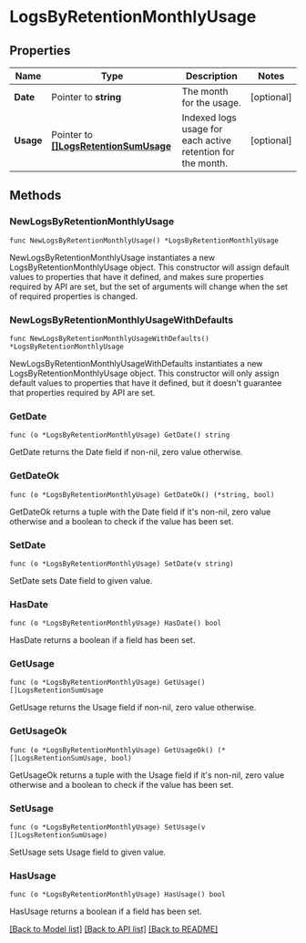 # LogsByRetentionMonthlyUsage

## Properties

Name | Type | Description | Notes
---- | ---- | ----------- | ------
**Date** | Pointer to **string** | The month for the usage. | [optional] 
**Usage** | Pointer to [**[]LogsRetentionSumUsage**](LogsRetentionSumUsage.md) | Indexed logs usage for each active retention for the month. | [optional] 

## Methods

### NewLogsByRetentionMonthlyUsage

`func NewLogsByRetentionMonthlyUsage() *LogsByRetentionMonthlyUsage`

NewLogsByRetentionMonthlyUsage instantiates a new LogsByRetentionMonthlyUsage object.
This constructor will assign default values to properties that have it defined,
and makes sure properties required by API are set, but the set of arguments
will change when the set of required properties is changed.

### NewLogsByRetentionMonthlyUsageWithDefaults

`func NewLogsByRetentionMonthlyUsageWithDefaults() *LogsByRetentionMonthlyUsage`

NewLogsByRetentionMonthlyUsageWithDefaults instantiates a new LogsByRetentionMonthlyUsage object.
This constructor will only assign default values to properties that have it defined,
but it doesn't guarantee that properties required by API are set.

### GetDate

`func (o *LogsByRetentionMonthlyUsage) GetDate() string`

GetDate returns the Date field if non-nil, zero value otherwise.

### GetDateOk

`func (o *LogsByRetentionMonthlyUsage) GetDateOk() (*string, bool)`

GetDateOk returns a tuple with the Date field if it's non-nil, zero value otherwise
and a boolean to check if the value has been set.

### SetDate

`func (o *LogsByRetentionMonthlyUsage) SetDate(v string)`

SetDate sets Date field to given value.

### HasDate

`func (o *LogsByRetentionMonthlyUsage) HasDate() bool`

HasDate returns a boolean if a field has been set.

### GetUsage

`func (o *LogsByRetentionMonthlyUsage) GetUsage() []LogsRetentionSumUsage`

GetUsage returns the Usage field if non-nil, zero value otherwise.

### GetUsageOk

`func (o *LogsByRetentionMonthlyUsage) GetUsageOk() (*[]LogsRetentionSumUsage, bool)`

GetUsageOk returns a tuple with the Usage field if it's non-nil, zero value otherwise
and a boolean to check if the value has been set.

### SetUsage

`func (o *LogsByRetentionMonthlyUsage) SetUsage(v []LogsRetentionSumUsage)`

SetUsage sets Usage field to given value.

### HasUsage

`func (o *LogsByRetentionMonthlyUsage) HasUsage() bool`

HasUsage returns a boolean if a field has been set.


[[Back to Model list]](../README.md#documentation-for-models) [[Back to API list]](../README.md#documentation-for-api-endpoints) [[Back to README]](../README.md)


